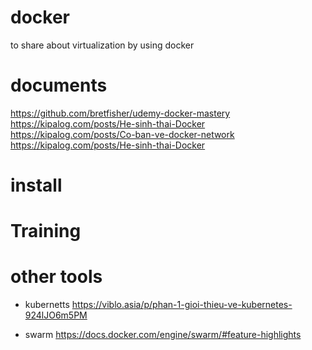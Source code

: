 # docker

to share about virtualization by using docker

# documents

https://github.com/bretfisher/udemy-docker-mastery
https://kipalog.com/posts/He-sinh-thai-Docker
https://kipalog.com/posts/Co-ban-ve-docker-network
https://kipalog.com/posts/He-sinh-thai-Docker
# install

# Training

# other tools

* kubernetts
https://viblo.asia/p/phan-1-gioi-thieu-ve-kubernetes-924lJO6m5PM

* swarm
https://docs.docker.com/engine/swarm/#feature-highlights
